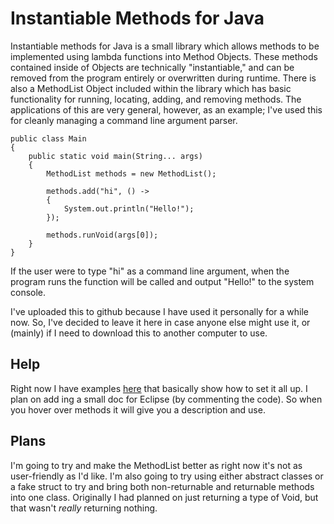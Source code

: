 # Instantiable Methods for Java
Instantiable methods for Java is a small library which allows methods to be implemented using lambda functions into Method Objects. These methods contained inside of Objects are technically "instantiable," and can be removed from the program entirely or overwritten during runtime. There is also a MethodList Object included within the library which has basic functionality for running, locating, adding, and removing methods. The applications of this are very general, however, as an example; I've used this for cleanly managing a command line argument parser.

```
public class Main 
{
	public static void main(String... args) 
	{
		MethodList methods = new MethodList();
		
		methods.add("hi", () ->
		{
			System.out.println("Hello!");
		});
		
		methods.runVoid(args[0]);
	}
}
```
If the user were to type "hi" as a command line argument, when the program runs the function will be called and output "Hello!" to the system console.

I've uploaded this to github because I have used it personally for a while now. So, I've decided to leave it here in case anyone else might use it, or (mainly) if I need to download this to another computer to use.

## Help
Right now I have examples [here](https://github.com/Pinefree/Instantiable-Methods/tree/master/InstantiableMethods/examples) that basically show how to set it all up. I plan on add ing a small doc for Eclipse (by commenting the code). So when you hover over methods it will give you a description and use.

## Plans
I'm going to try and make the MethodList better as right now it's not as user-friendly as I'd like. I'm also going to try using either abstract classes or a fake struct to try and bring both non-returnable and returnable methods into one class. Originally I had planned on just returning a type of Void, but that wasn't *really* returning nothing.

